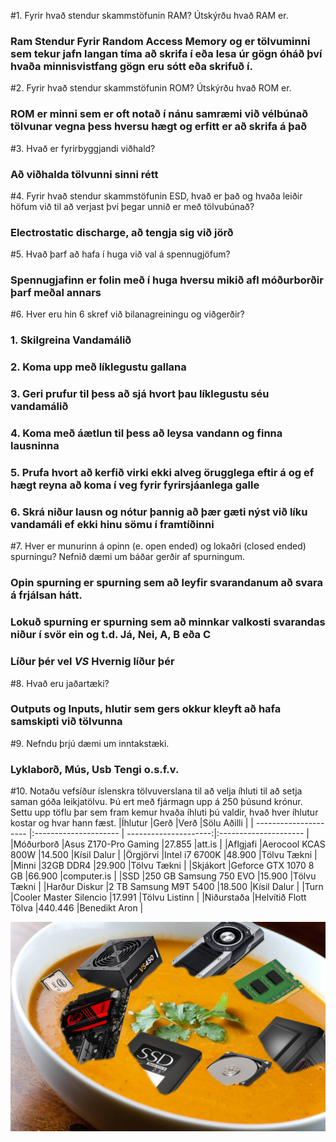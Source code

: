 #1. Fyrir hvað stendur skammstöfunin RAM? Útskýrðu hvað RAM er.
###	Ram Stendur Fyrir Random Access Memory og er tölvuminni sem tekur jafn langan tíma að skrifa í eða lesa úr gögn óháð því hvaða minnisvistfang gögn eru sótt eða skrifuð í.

#2. Fyrir hvað stendur skammstöfunin ROM? Útskýrðu hvað ROM er.
###	ROM er minni sem er oft notað í nánu samræmi við vélbúnað tölvunar vegna þess hversu hægt og erfitt er að skrifa á það

#3. Hvað er fyrirbyggjandi viðhald?
###	Að viðhalda tölvunni sinni rétt

#4. Fyrir hvað stendur skammstöfunin ESD, hvað er það og hvaða leiðir höfum við til að verjast því þegar unnið er með tölvubúnað?
###	Electrostatic discharge, að tengja sig við jörð

#5. Hvað þarf að hafa í huga við val á spennugjöfum?
###	Spennugjafinn er folin með í huga hversu mikið afl móðurborðir þarf meðal annars

#6. Hver eru hin 6 skref við bilanagreiningu og viðgerðir?
###	1. Skilgreina Vandamálið
###	2. Koma upp með líklegustu gallana
###	3. Geri prufur til þess að sjá hvort þau líklegustu séu vandamálið
###	4. Koma með áætlun til þess að leysa vandann og finna lausninna
###	5. Prufa hvort að kerfið virki ekki alveg örugglega eftir á og ef hægt reyna að koma í veg fyrir fyrirsjáanlega galle
###	6. Skrá niður lausn og nótur þannig að þær gæti nýst við líku vandamáli ef ekki hinu sömu í framtíðinni

#7. Hver er munurinn á opinn (e. open ended) og lokaðri (closed ended) spurningu? Nefnið dæmi um báðar gerðir af spurningum.
###	Opin spurning er spurning sem að leyfir svarandanum að svara á frjálsan hátt.
###	Lokuð spurning er spurning sem að minnkar valkosti svarandas niður í svör ein og t.d. Já, Nei, A, B eða C
###	**Líður þér vel** _VS_ **Hvernig líður þér**

#8. Hvað eru jaðartæki?
###	Outputs og Inputs, hlutir sem gers okkur kleyft að hafa samskipti við tölvunna

#9. Nefndu þrjú dæmi um inntakstæki.
###	Lyklaborð, Mús, Usb Tengi o.s.f.v.

#10. Notaðu vefsíður íslenskra tölvuverslana til að velja íhluti til að setja saman góða leikjatölvu. Þú ert með fjármagn upp á 250 þúsund krónur. Settu upp töflu þar sem fram kemur hvaða íhluti þú valdir, hvað hver íhlutur kostar og hvar hann fæst.
|Íhlutur                |Gerð                   |Verð                   |Sölu Aðilli            |
| --------------------- |:--------------------- | ---------------------:|:--------------------- |
|Móðurborð              |Asus Z170-Pro Gaming   |27.855                 |att.is                 |
|Aflgjafi               |Aerocool KCAS 800W     |14.500                 |Kísil Dalur            |
|Örgjörvi               |Intel i7 6700K         |48.900                 |Tölvu Tækni            |
|Minni                  |32GB DDR4              |29.900                 |Tölvu Tækni            |
|Skjákort               |Geforce GTX 1070 8 GB  |66.900                 |computer.is            |
|SSD                    |250 GB Samsung 750 EVO |15.900                 |Tölvu Tækni            |
|Harður Diskur          |2 TB Samsung M9T 5400  |18.500                 |Kísil Dalur            |
|Turn                   |Cooler Master Silencio |17.991                 |Tölvu Listinn          |
|Niðurstaða		          |Helvítið Flott Tölva	  |440.446		            |Benedikt Aron		      |

![Photoshop](CompSoup.png)